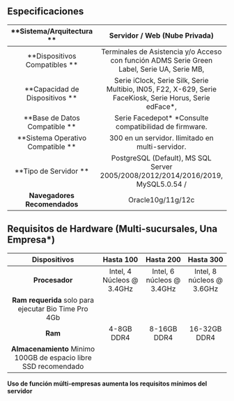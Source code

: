 ## Especificaciones

| **Sistema/Arquitectura **         | Servidor / Web (Nube Privada)                                                                             |
|:---------------------------------:|:---------------------------------------------------------------------------------------------------------:|
| **Dispositivos Compatibles **     | Terminales de Asistencia y/o Acceso con función ADMS Serie Green Label, Serie UA, Serie MB,               |
| **Capacidad de Dispositivos **    | Serie iClock, Serie Silk, Serie Multibio, IN05, F22, X-629, Serie FaceKiosk, Serie Horus, Serie edFace*,  |
| **Base de Datos Compatible **     | Serie Facedepot* *Consulte compatibilidad de firmware.                                                    |
| **Sistema Operativo Compatible ** | 300 en un servidor. Ilimitado en multi-servidor.                                                          |
| **Tipo de Servidor **             | PostgreSQL (Default), MS SQL Server 2005/2008/2012/2014/2016/2019, MySQL5.0.54 /                          |
| **Navegadores Recomendados**      | Oracle10g/11g/12c                                                                                         |


## Requisitos de Hardware (Multi-sucursales, Una Empresa*)

| **Dispositivos**   | Hasta 100                 | Hasta 200                 | Hasta 300                 |
|:------------------:|:-------------------------:|:-------------------------:|:-------------------------:|
| **Procesador**     | Intel, 4 Núcleos @ 3.4GHz | Intel, 6 núcleos @ 3.4GHz | Intel, 8 núcleos @ 3.6GHz |
| **Ram requerida** solo para ejecutar  Bio Time Pro 4Gb                       |  |  |  |
| **Ram**            | 4-8GB DDR4                | 8-16GB DDR4               | 16-32GB DDR4              |
| **Almacenamiento**  Minimo 100GB de espacio libre  SSD recomendado           | | | |


**Uso de función múlti-empresas aumenta los requisitos mínimos del servidor**